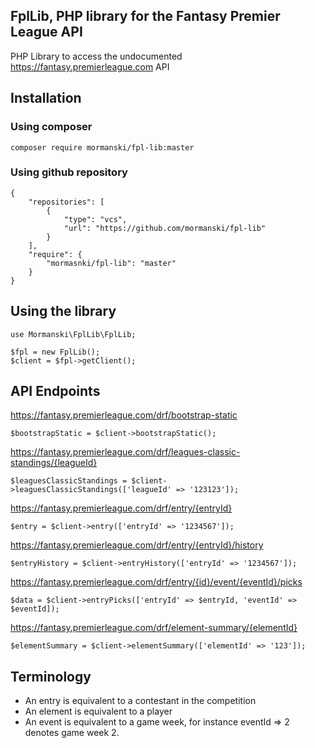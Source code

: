 FplLib, PHP library for the Fantasy Premier League API
-------------------------------------------------------

PHP Library to access the undocumented https://fantasy.premierleague.com API

## Installation

### Using composer

    composer require mormanski/fpl-lib:master

### Using github repository

    {
        "repositories": [
            {
                "type": "vcs",
                "url": "https://github.com/mormanski/fpl-lib"
            }
        ],
        "require": {
            "mormasnki/fpl-lib": "master"
        }
    }

## Using the library

    use Mormanski\FplLib\FplLib;

    $fpl = new FplLib();
    $client = $fpl->getClient();

## API Endpoints

https://fantasy.premierleague.com/drf/bootstrap-static
    
    $bootstrapStatic = $client->bootstrapStatic();

https://fantasy.premierleague.com/drf/leagues-classic-standings/{leagueId}

    $leaguesClassicStandings = $client->leaguesClassicStandings(['leagueId' => '123123']);

https://fantasy.premierleague.com/drf/entry/{entryId}
        
    $entry = $client->entry(['entryId' => '1234567']);

https://fantasy.premierleague.com/drf/entry/{entryId}/history

    $entryHistory = $client->entryHistory(['entryId' => '1234567']);
    
https://fantasy.premierleague.com/drf/entry/{id}/event/{eventId}/picks

    $data = $client->entryPicks(['entryId' => $entryId, 'eventId' => $eventId]);

https://fantasy.premierleague.com/drf/element-summary/{elementId}

    $elementSummary = $client->elementSummary(['elementId' => '123']);
    
## Terminology

* An entry is equivalent to a contestant in the competition
* An element is equivalent to a player
* An event is equivalent to a game week, for instance eventId => 2 denotes game week 2.